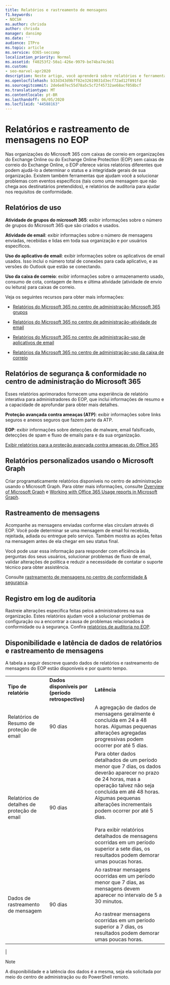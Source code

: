 ```yaml
---
title: Relatórios e rastreamento de mensagens
f1.keywords:
- NOCSH
ms.author: chrisda
author: chrisda
manager: dansimp
ms.date: ''
audience: ITPro
ms.topic: article
ms.service: O365-seccomp
localization_priority: Normal
ms.assetid: f40253f2-50a1-426e-9979-be74ba74cb61
ms.custom:
- seo-marvel-apr2020
description: Neste artigo, você aprenderá sobre relatórios e ferramentas de solução de problemas disponíveis para os administradores do Microsoft Exchange Online Protection (EOP).
ms.openlocfilehash: b33d343d9b7f02e32619031d3ecf72ad12f891fd
ms.sourcegitcommit: 2de6e07ec55d78a5c5cf2f45732ae68acf058bcf
ms.translationtype: MT
ms.contentlocale: pt-BR
ms.lasthandoff: 06/05/2020
ms.locfileid: "44588163"
---
```

# <a name="reporting-and-message-trace-in-eop"></a>Relatórios e rastreamento de mensagens no EOP

Nas organizações do Microsoft 365 com caixas de correio em organizações do Exchange Online ou do Exchange Online Protection (EOP) sem caixas de correio do Exchange Online, o EOP oferece vários relatórios diferentes que podem ajudá-lo a determinar o status e a integridade gerais de sua organização. Existem também ferramentas que ajudam você a solucionar problemas com eventos específicos (tais como uma mensagem que não chega aos destinatários pretendidos), e relatórios de auditoria para ajudar nos requisitos de conformidade.

## <a name="usage-reports"></a>Relatórios de uso

**Atividade de grupos do microsoft 365**: exibir informações sobre o número de grupos do Microsoft 365 que são criados e usados.

**Atividade de email**: exibir informações sobre o número de mensagens enviadas, recebidas e lidas em toda sua organização e por usuários específicos.

**Uso do aplicativo de email**: exibir informações sobre os aplicativos de email usados. Isso inclui o número total de conexões para cada aplicativo, e as versões do Outlook que estão se conectando.

**Uso da caixa de correio**: exibir informações sobre o armazenamento usado, consumo de cota, contagem de itens e última atividade (atividade de envio ou leitura) para caixas de correio.

Veja os seguintes recursos para obter mais informações:

- [Relatórios do Microsoft 365 no centro de administração-Microsoft 365 grupos](https://docs.microsoft.com/microsoft-365/admin/activity-reports/office-365-groups)

- [Relatórios do Microsoft 365 no centro de administração-atividade de email](https://docs.microsoft.com/microsoft-365/admin/activity-reports/email-activity)

- [Relatórios do Microsoft 365 no centro de administração-uso de aplicativos de email](https://docs.microsoft.com/microsoft-365/admin/activity-reports/email-apps-usage)

- [Relatórios da Microsoft 365 no centro de administração-uso da caixa de correio](https://docs.microsoft.com/microsoft-365/admin/activity-reports/mailbox-usage)

## <a name="security--compliance-reports-in-the-microsoft-365-admin-center"></a>Relatórios de segurança & conformidade no centro de administração do Microsoft 365

Esses relatórios aprimorados fornecem uma experiência de relatório interativa para administradores do EOP, que inclui informações de resumo e a capacidade de aprofundar para obter mais detalhes.

**Proteção avançada contra ameaças (ATP)**: exibir informações sobre links seguros e anexos seguros que fazem parte da ATP.

**EOP**: exibir informações sobre detecções de malware, email falsificado, detecções de spam e fluxo de emails para e da sua organização.

[Exibir relatórios para a proteção avançada contra ameaças do Office 365](view-reports-for-atp.md)

## <a name="custom-reports-using-microsoft-graph"></a>Relatórios personalizados usando o Microsoft Graph

Criar programaticamente relatórios disponíveis no centro de administração usando o Microsoft Graph. Para obter mais informações, consulte [Overview of Microsoft Graph](https://docs.microsoft.com/graph/overview) e [Working with Office 365 Usage reports in Microsoft Graph](https://docs.microsoft.com/graph/api/resources/report).

## <a name="message-trace"></a>Rastreamento de mensagens

Acompanhe as mensagens enviadas conforme elas circulam através di EOP. Você pode determinar se uma mensagem de email foi recebida, rejeitada, adiada ou entregue pelo serviço. Também mostra as ações feitas na mensagem antes de ela chegar em seu status final.

Você pode usar essa informação para responder com eficiência às perguntas dos seus usuários, solucionar problemas de fluxo de email, validar alterações de política e reduzir a necessidade de contatar o suporte técnico para obter assistência.

Consulte [rastreamento de mensagens no centro de conformidade & segurança](message-trace-scc.md).

## <a name="audit-logging"></a>Registro em log de auditoria

Rastreie alterações específica feitas pelos administradores na sua organização. Estes relatórios ajudam você a solucionar problemas de configuração ou a encontrar a causa de problemas relacionados à conformidade ou à segurança. Confira [relatórios de auditoria no EOP](auditing-reports-in-eop.md).

## <a name="reporting-and-message-trace-data-availability-and-latency"></a>Disponibilidade e latência de dados de relatórios e rastreamento de mensagens

A tabela a seguir descreve quando dados de relatórios e rastreamento de mensagens do EOP estão disponíveis e por quanto tempo.

||||
|:-----|:-----|:-----|
|**Tipo de relatório**|**Dados disponíveis por (período retrospectivo)**|**Latência**|
|Relatórios de Resumo de proteção de email|90 dias|A agregação de dados de mensagens geralmente é concluída em 24 a 48 horas. Algumas pequenas alterações agregadas progressivas podem ocorrer por até 5 dias.|
|Relatórios de detalhes de proteção de email|90 dias|Para obter dados detalhados de um período menor que 7 dias, os dados deverão aparecer no prazo de 24 horas, mas a operação talvez não seja concluída em até 48 horas. Algumas pequenas alterações incrementais podem ocorrer por até 5 dias. <br/><br/> Para exibir relatórios detalhados de mensagens ocorridas em um período superior a sete dias, os resultados podem demorar umas poucas horas.|
|Dados de rastreamento de mensagem|90 dias|Ao rastrear mensagens ocorridas em um período menor que 7 dias, as mensagens devem aparecer no intervalo de 5 a 30 minutos.<br/><br/> Ao rastrear mensagens ocorridas em um período superior a 7 dias, os resultados podem demorar umas poucas horas.|
|

> [!NOTE]
> A disponibilidade e a latência dos dados é a mesma, seja ela solicitada por meio do centro de administração ou do PowerShell remoto.
